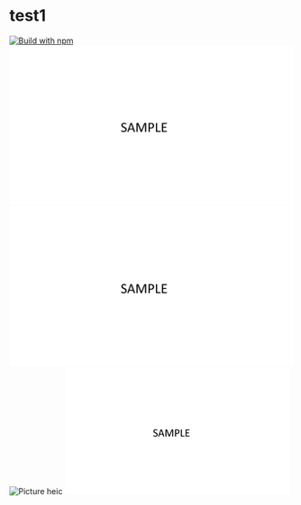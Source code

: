 # test1
[![Build with npm](https://github.com/454e51/test1/actions/workflows/build.yml/badge.svg)](https://github.com/454e51/test1/actions/workflows/build.yml)
![Picture png](docs/1920.png "PNG")
![Picture jpg](docs/1920.jpg "jpg")
![Picture heic](docs/1920.heic "heic")
![Picture heic](docs/400.png "400")

